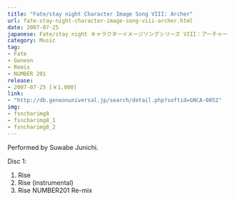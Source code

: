 ```yaml
---
title: "Fate/stay night Character Image Song VIII: Archer"
url: fate-stay-night-character-image-song-viii-archer.html
date: 2007-07-25
japanese: Fate/stay night キャラクターイメージソングシリーズ VIII：アーチャー
category: Music
tag:
- Fate
- Geneon
- Remix
- NUMBER 201
release:
- 2007-07-25 [￥1,000]
link:
- "http://db.geneonuniversal.jp/search/detail.php?softid=GNCA-0052"
img:
- fsncharimg8
- fsncharimg8_1
- fsncharimg8_2
---
```


Performed by Suwabe Junichi.

Disc 1:
1. Rise
2. Rise (instrumental)
3. Rise NUMBER201 Re-mix